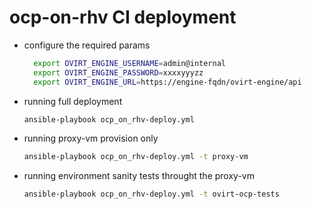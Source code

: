 # ocp-on-rhv CI deployment
- configure the required params
  ```bash
    export OVIRT_ENGINE_USERNAME=admin@internal
    export OVIRT_ENGINE_PASSWORD=xxxxyyyzz
    export OVIRT_ENGINE_URL=https://engine-fqdn/ovirt-engine/api
  ```

- running full  deployment
  ```bash
  ansible-playbook ocp_on_rhv-deploy.yml
  ```

- running proxy-vm provision only
  ```bash
  ansible-playbook ocp_on_rhv-deploy.yml -t proxy-vm
  ```

- running environment sanity tests throught the proxy-vm
  ```bash
  ansible-playbook ocp_on_rhv-deploy.yml -t ovirt-ocp-tests
  ```